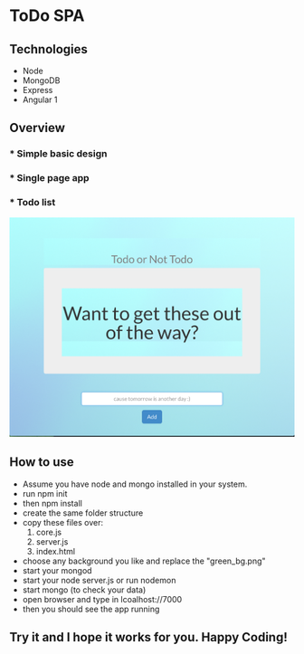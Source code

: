 # ToDo SPA
## Technologies
* Node
* MongoDB
* Express
* Angular 1

## Overview
### * Simple basic design
### * Single page app
### * Todo list

![screenshot](/public/todo_screenshot.png)
<br>
## How to use
* Assume you have node and mongo installed in your system.
* run npm init
* then npm install
* create the same folder structure
* copy these files over:
	1. core.js
	2. server.js
	3. index.html
* choose any background you like and replace the "green_bg.png"
* start your mongod
* start your node server.js or run nodemon
* start mongo (to check your data)
* open browser and type in lcoalhost://7000
* then you should see the app running

## Try it and I hope it works for you. Happy Coding!
